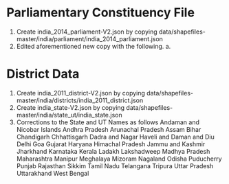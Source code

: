 # Parliamentary Constituency File
1. Create india_2014_parliament-V2.json by copying data/shapefiles-master/india/parliament/india_2014_parliament.json
2. Edited aforementioned new copy with the following.
    a. 



# District Data
1. Create india_2011_district-V2.json by copying data/shapefiles-master/india/districts/india_2011_district.json
2. Create india_state-V2.json by copying data/shapefiles-master/india/state_ut/india_state.json
3. Corrections to the State and UT Names as follows
    Andaman and Nicobar Islands
    Andhra Pradesh
    Arunachal Pradesh
    Assam
    Bihar
    Chandigarh
    Chhattisgarh
    Dadra and Nagar Haveli and Daman and Diu
    Delhi
    Goa
    Gujarat
    Haryana
    Himachal Pradesh
    Jammu and Kashmir
    Jharkhand
    Karnataka
    Kerala
    Ladakh
    Lakshadweep
    Madhya Pradesh
    Maharashtra
    Manipur
    Meghalaya
    Mizoram
    Nagaland
    Odisha
    Puducherry
    Punjab
    Rajasthan
    Sikkim
    Tamil Nadu
    Telangana
    Tripura
    Uttar Pradesh
    Uttarakhand
    West Bengal


    



